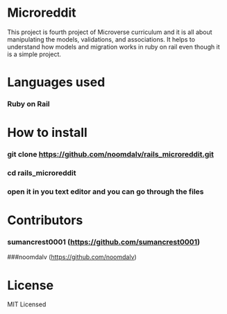 # Microreddit
This project is fourth project of Microverse curriculum and it is all about manipulating the models, validations, and associations. It helps to understand how models and migration works in ruby on rail even though it is a simple project.

# Languages used
### Ruby on Rail

# How to install
### git clone https://github.com/noomdalv/rails_microreddit.git
### cd rails_microreddit
### open it in you text editor and you can go through the files

# Contributors
### sumancrest0001 (https://github.com/sumancrest0001)
###noomdalv (https://github.com/noomdalv)

# License
MIT Licensed
